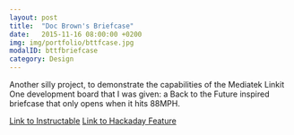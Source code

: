 ```yaml
---
layout: post
title:  "Doc Brown's Briefcase"
date:   2015-11-16 08:00:00 +0200
img: img/portfolio/bttfcase.jpg
modalID: bttfbriefcase
category: Design
---
```

Another silly project, to demonstrate the capabilities of the Mediatek Linkit One development board that I was given: a Back to the Future inspired briefcase that only opens when it hits 88MPH.

[Link to Instructable](http://www.instructables.com/id/Doc-Browns-Security-Briefcase/)
[Link to Hackaday Feature](http://hackaday.com/2015/11/24/doc-browns-security-briefcase/)